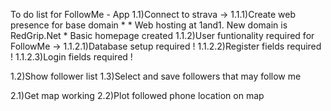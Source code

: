 To do list for FollowMe - App
1.1)Connect to strava ->
  1.1.1)Create web presence for base domain *
        * Web hosting at 1and1. New domain is RedGrip.Net
        * Basic homepage created
  1.1.2)User funtionality required for FollowMe ->
    1.1.2.1)Database setup required !
    1.1.2.2)Register fields required !
    1.1.2.3)Login fields required !
    
1.2)Show follower list
1.3)Select and save followers that may follow me

2.1)Get map working
2.2)Plot followed phone location on map